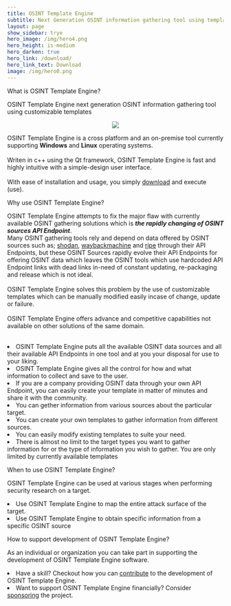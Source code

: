 ```yaml
---
title: OSINT Template Engine
subtitle: Next Generation OSINT information gathering tool using templates
layout: page
show_sidebar: trye
hero_image: /img/hero4.png
hero_height: is-medium
hero_darken: true
hero_link: /download/
hero_link_text: Download
image: /img/hero0.png
---
```


<div class="box">
    <p class="title is-4">What is OSINT Template Engine?</p>
    <div class="content">
    <p>
    OSINT Template Engine next generation OSINT information gathering tool using customizable templates
    </p>
    <center><img src="/img/ote_preview.gif"></center>
    <p>
    OSINT Template Engine is a cross platform and an on-premise tool currently supporting <b>Windows</b> and <b>Linux</b> operating systems.<br> <br>
    Writen in c++ using the Qt framework, OSINT Template Engine is fast and highly intuitive with a simple-design user interface.<br><br>
    With ease of installation and usage, you simply <a href="/download/">download</a> and execute (use).
    </p>
    </div>
</div>

<div class="box">
    <p class="title is-4">Why use OSINT Template Engine?</p>
    <div class="content">
    <p>
    OSINT Template Engine attempts to fix the major flaw with currently available OSINT gathering solutions which is <b><i>the rapidly changing of OSINT sources API Endpoint</i></b>. 
    <br>
    Many OSINT gathering tools rely and depend on data offered by OSINT sources such as; <a href="https://www.shodan.io/">shodan</a>, <a href="https://archive.org/web/"> waybackmachine</a> and <a href="https://stat.ripe.net/">ripe</a> through their API Endpoints, but these OSINT Sources rapidly evolve their API Endpoints for offering OSINT data which leaves the OSINT tools which use hardcoded API Endpoint links with dead links in-need of constant updating, re-packaging and release which is not ideal.
    <br>
    <br>
    OSINT Template Engine solves this problem by the use of customizable templates which can be manually modified easily incase of change, update or failure.
    <br>
    <br>
    OSINT Template Engine offers advance and competitive capabilities not available on other solutions of the same domain.
    <br>
    <br>
    <li> OSINT Template Engine puts all the available OSINT data sources and all their available API Endpoints in one tool and at you your disposal for use to your liking.</li>
    <li> OSINT Template Engine gives all the control for how and what information to collect and save to the user.</li>
    <li> If you are a company providing OSINT data through your own API Endpoint, you can easily create your template in matter of minutes and share it with the community.</li>
    <li> You can gether information from various sources about the particular target.</li>
    <li> You can create your own templates to gather information from different sources.</li>
    <li> You can easily modify existing templates to suite your need.</li>
    <li> There is almost no limit to the target types you want to gather information for or the type of information you wish to gather. You are only limited by currently available templates</li>
    </p>
    </div>
</div>

<div class="box">
    <p class="title is-4">When to use OSINT Template Engine?</p>
    <div class="content">
    <p>
    OSINT Template Engine can be used at various stages when performing security research on a target.
    <li> Use OSINT Template Engine to map the entire attack surface of the target.</li>
    <li> Use OSINT Template Engine to obtain specific information from a specific OSINT source</li>
    </p>
    </div>
</div>

<div class="box">
    <p class="title is-4">How to support development of OSINT Template Engine?</p>
    <div class="content">
    <p>
    As an individual or organization you can take part in supporting the development of OSINT Template Engine software.
    <li> Have a skill? Checkout how you can <a href="https://github.com/3nock/OTE/blob/main/CONTRIBUTING.md">contribute</a> to the development of OSINT Template Engine.</li>
    <li> Want to support OSINT Template Engine financially?  Consider <a href="/sponsor/">sponsoring</a> the project.</li>
    </p>
    </div>
</div>